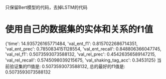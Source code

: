 只保留Bert模型的代码，去掉LSTM的代码

# 使用自己的数据集的实体和关系的f1值
{'time': 14.935726165771484,
 'val_ent_f1': 0.8157022686714351,
 'val_ent_prec': 0.7850834151128554,
 'val_ent_recall': 0.848806366047745,
 'val_rel_f1': 0.5073593073588132,
 'val_rel_prec': 0.45426356589147215,
 'val_rel_recall': 0.5745098039215675,
 'val_shaking_tag_acc': 0.3453125}
当前验证集的f1值是: 0.5073593073588132, 总的最好的f1值是: 0.5073593073588132